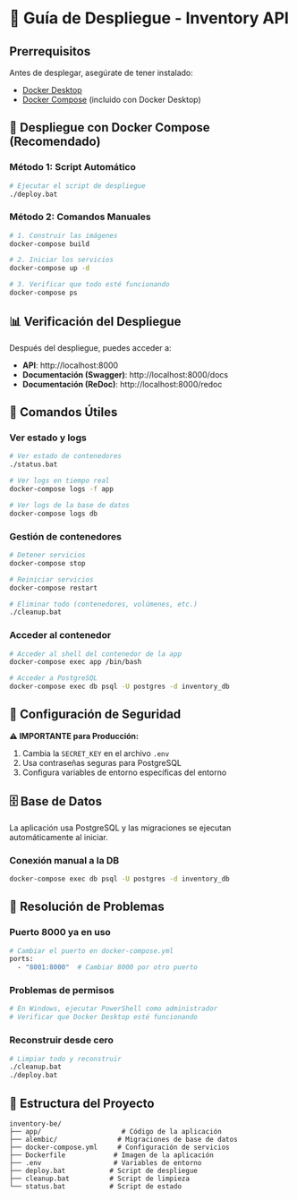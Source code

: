 # 🚀 Guía de Despliegue - Inventory API

## Prerrequisitos

Antes de desplegar, asegúrate de tener instalado:
- [Docker Desktop](https://www.docker.com/products/docker-desktop/)
- [Docker Compose](https://docs.docker.com/compose/install/) (incluido con Docker Desktop)

## 🐳 Despliegue con Docker Compose (Recomendado)

### Método 1: Script Automático
```bash
# Ejecutar el script de despliegue
./deploy.bat
```

### Método 2: Comandos Manuales
```bash
# 1. Construir las imágenes
docker-compose build

# 2. Iniciar los servicios
docker-compose up -d

# 3. Verificar que todo esté funcionando
docker-compose ps
```

## 📊 Verificación del Despliegue

Después del despliegue, puedes acceder a:

- **API**: http://localhost:8000
- **Documentación (Swagger)**: http://localhost:8000/docs
- **Documentación (ReDoc)**: http://localhost:8000/redoc

## 🔧 Comandos Útiles

### Ver estado y logs
```bash
# Ver estado de contenedores
./status.bat

# Ver logs en tiempo real
docker-compose logs -f app

# Ver logs de la base de datos
docker-compose logs db
```

### Gestión de contenedores
```bash
# Detener servicios
docker-compose stop

# Reiniciar servicios
docker-compose restart

# Eliminar todo (contenedores, volúmenes, etc.)
./cleanup.bat
```

### Acceder al contenedor
```bash
# Acceder al shell del contenedor de la app
docker-compose exec app /bin/bash

# Acceder a PostgreSQL
docker-compose exec db psql -U postgres -d inventory_db
```

## 🔐 Configuración de Seguridad

**⚠️ IMPORTANTE para Producción:**

1. Cambia la `SECRET_KEY` en el archivo `.env`
2. Usa contraseñas seguras para PostgreSQL
3. Configura variables de entorno específicas del entorno

## 🗄️ Base de Datos

La aplicación usa PostgreSQL y las migraciones se ejecutan automáticamente al iniciar.

### Conexión manual a la DB
```bash
docker-compose exec db psql -U postgres -d inventory_db
```

## 🐛 Resolución de Problemas

### Puerto 8000 ya en uso
```bash
# Cambiar el puerto en docker-compose.yml
ports:
  - "8001:8000"  # Cambiar 8000 por otro puerto
```

### Problemas de permisos
```bash
# En Windows, ejecutar PowerShell como administrador
# Verificar que Docker Desktop esté funcionando
```

### Reconstruir desde cero
```bash
# Limpiar todo y reconstruir
./cleanup.bat
./deploy.bat
```

## 📁 Estructura del Proyecto

```
inventory-be/
├── app/                    # Código de la aplicación
├── alembic/               # Migraciones de base de datos
├── docker-compose.yml     # Configuración de servicios
├── Dockerfile            # Imagen de la aplicación
├── .env                  # Variables de entorno
├── deploy.bat           # Script de despliegue
├── cleanup.bat          # Script de limpieza
└── status.bat           # Script de estado
```